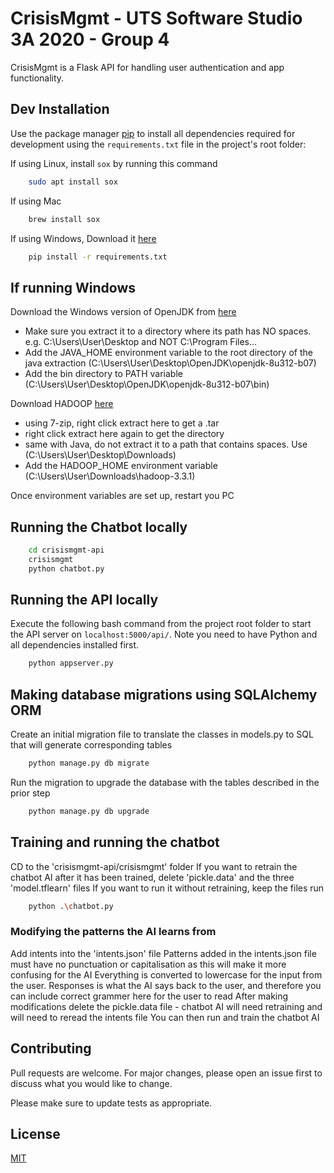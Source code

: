 # CrisisMgmt - UTS Software Studio 3A 2020 - Group 4

CrisisMgmt is a Flask API for handling user authentication and app functionality.

## Dev Installation

Use the package manager [pip](https://pip.pypa.io/en/stable/) to install all dependencies required for development using the `requirements.txt` file in the project's root folder:

If using Linux, install `sox` by running this command
```bash
    sudo apt install sox
```
If using Mac
```bash
    brew install sox
```
If using Windows, Download it [here](https://sourceforge.net/projects/sox/files/sox/)

```bash
    pip install -r requirements.txt
```
## If running Windows

Download the Windows version of OpenJDK from [here](https://adoptopenjdk.net/upstream.html?variant=openjdk8&jvmVariant=hotspot)
- Make sure you extract it to a directory where its path has NO spaces. e.g. C:\Users\User\Desktop and NOT C:\Program Files...
- Add the JAVA_HOME environment variable to the root directory of the java extraction (C:\Users\User\Desktop\OpenJDK\openjdk-8u312-b07)
- Add the bin directory to PATH variable (C:\Users\User\Desktop\OpenJDK\openjdk-8u312-b07\bin)

Download HADOOP [here](https://downloads.apache.org/hadoop/common/hadoop-3.3.1/hadoop-3.3.1.tar.gz)
- using 7-zip, right click extract here to get a .tar
- right click extract here again to get the directory
- same with Java, do not extract it to a path that contains spaces. Use (C:\Users\User\Desktop\Downloads\)
- Add the HADOOP_HOME environment variable (C:\Users\User\Downloads\hadoop-3.3.1)

Once environment variables are set up, restart you PC

## Running the Chatbot locally

```bash
    cd crisismgmt-api
    crisismgmt
    python chatbot.py
```

## Running the API locally
Execute the following bash command from the project root folder to start the API server on `localhost:5000/api/`. Note you need to have Python and all dependencies installed first.
```bash
    python appserver.py
```

## Making database migrations using SQLAlchemy ORM
Create an initial migration file to translate the classes in models.py to SQL that will generate corresponding tables
```bash
    python manage.py db migrate
```
Run the migration to upgrade the database with the tables described in the prior step
```bash
    python manage.py db upgrade
```

## Training and running the chatbot
CD to the 'crisismgmt-api/crisismgmt' folder
If you want to retrain the chatbot AI after it has been trained, delete 'pickle.data' and the three 'model.tflearn' files
If you want to run it without retraining, keep the files
run
```bash
    python .\chatbot.py
```

### Modifying the patterns the AI learns from
Add intents into the 'intents.json' file
Patterns added in the intents.json file must have no punctuation or capitalisation as this will make it more confusing for the AI
Everything is converted to lowercase for the input from the user.
Responses is what the AI says back to the user, and therefore you can include correct grammer here for the user to read
After making modifications delete the pickle.data file - chatbot AI will need retraining and will need to reread the intents file
You can then run and train the chatbot AI

## Contributing
Pull requests are welcome. For major changes, please open an issue first to discuss what you would like to change.

Please make sure to update tests as appropriate.

## License
[MIT](https://choosealicense.com/licenses/mit/)
